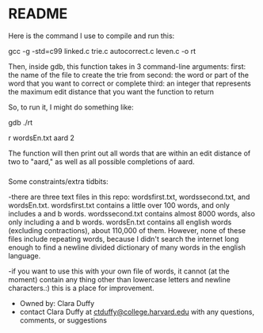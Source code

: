 # README #

Here is the command I use to compile and run this:

gcc -g -std=c99 linked.c trie.c autocorrect.c leven.c -o rt

Then, inside gdb, this function takes in 3 command-line arguments:
first: the name of the file to create the trie from
second: the word or part of the word that you want to correct or complete
third: an integer that represents the maximum edit distance that you want the function to return

So, to run it, I might do something like:

gdb ./rt

r wordsEn.txt aard 2

The function will then print out all words that are within an edit distance of two to "aard," as well as all possible completions of aard. 

###
Some constraints/extra tidbits:

-there are three text files in this repo: wordsfirst.txt, wordssecond.txt, and wordsEn.txt. wordsfirst.txt contains a little over 100 words, and only includes a and b words. wordssecond.txt contains almost 8000 words, also only including a and b words. wordsEn.txt contains all english words (excluding contractions), about 110,000 of them. However, none of these files include repeating words, because I didn't search the internet long enough to find a newline divided dictionary of many words in the english language.

-if you want to use this with your own file of words, it cannot (at the moment) contain any thing other than lowercase letters and newline characters.:) this is a place for improvement.

* Owned by: Clara Duffy
* contact Clara Duffy at ctduffy@college.harvard.edu with any questions, comments, or suggestions

